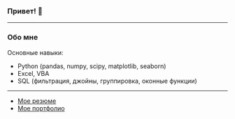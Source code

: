 ### Привет! 👋
---

### Обо мне
Основные навыки:
- Python (pandas, numpy, scipy, matplotlib, seaborn)
- Excel, VBA
- SQL (фильтрация, джойны, группировка, оконные функции)
---
- [Мое резюме](https://drive.google.com/uc?export=download&confirm=no_antivirus&id=1_xEZ97V4Fxht_hB7Uv2cjBSU5yWiPSB3)
- [Мое портфолио](https://github.com/ZudinaKsen/Portfolio/tree/main)

